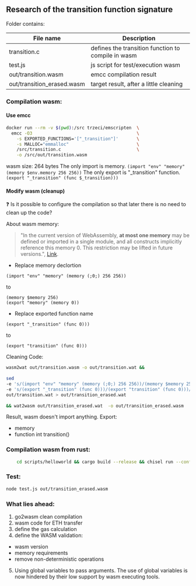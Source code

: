 ## Research of the transition function signature

Folder contains:

|  File name                 | Description  |
| -------------------------- | ------------ |
| transition.c               | defines the transition function to compile in wasm |
| test.js                    | js script for test/execution wasm                  |
| out/transition.wasm        | emcc compilation result                 |
| out/transition_erased.wasm | target result, after a little cleaning  |

### Compilation wasm:
#### Use emcc
```bash
docker run --rm -v $(pwd):/src trzeci/emscripten  \
  emcc -O3                                        \
    -s EXPORTED_FUNCTIONS='["_transition"]'       \
    -s MALLOC="emmalloc"                          \
    /src/transition.c                             \
    -o /src/out/transition.wasm
```
wasm size: 264 bytes
The only import is memory. ```(import "env" "memory" (memory $env.memory 256 256))```
The only export is "_transition" function. ```(export "_transition" (func $_transition)))```

#### Modify wasm (cleanup)
:question: Is it possible to configure the compilation so that later there is no need to clean up the code?

About wasm memory:
> "In the current version of WebAssembly, **at most one memory** may be defined or imported in a single module, and all constructs implicitly reference this memory 0. This restriction may be lifted in future versions.", [Link](https://webassembly.github.io/spec/core/syntax/modules.html#memories).

* Replace memory declortion
```
(import "env" "memory" (memory (;0;) 256 256))
```
to 
```
(memory $memory 256)
(export "memory" (memory 0))
```
* Replace exported function name
```
(export "_transition" (func 0)))
```
to 
```
(export "transition" (func 0)))
```

Cleaning Code:

```bash
wasm2wat out/transition.wasm -o out/transition.wat &&                         \
                                                                              \
sed                                                                           \
-e 's/(import "env" "memory" (memory (;0;) 256 256))/(memory $memory 256)(export "memory" (memory 0))/g' \
-e 's/(export "_transition" (func 0)))/(export "transition" (func 0)))/g'          \
out/transition.wat > out/transition_erased.wat                                     \
                                                                                   \
&& wat2wasm out/transition_erased.wat  -o out/transition_erased.wasm
```

Result, wasm doesn't import anything. Export:
* memory 
* function int transition()


### Compilation wasm from rust:

```bash
	cd scripts/helloworld && cargo build --release && chisel run --config chisel.toml
```


### Test:
```bash
node test.js out/transition_erased.wasm
```

### What lies ahead:
1) go2wasm clean compilation
2) wasm code for ETH transfer
3) define the gas calculation
4) define the WASM validation:
  * wasm version
  * memory requirements
  * remove non-deterministic operations
  
5) Using global variables to pass arguments. The use of global variables is now hindered by their low support by wasm executing tools.
